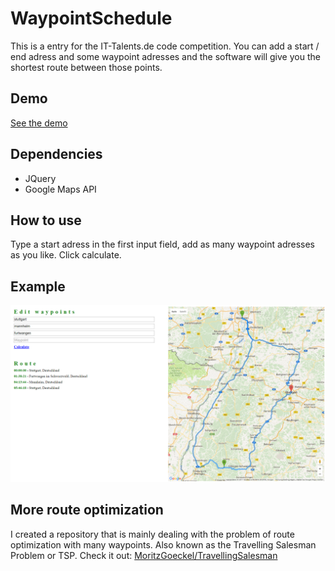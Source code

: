 # WaypointSchedule
This is a entry for the IT-Talents.de code competition. You can add a start / end adress and some waypoint adresses and the software will give you the shortest route between those points.

## Demo
[See the demo](http://moritzgoeckel.com/WaypointSchedule)

## Dependencies
* JQuery
* Google Maps API

## How to use
Type a start adress in the first input field, add as many waypoint adresses as you like. Click calculate.

## Example
![example](https://raw.githubusercontent.com/MoritzGoeckel/WaypointSchedule/master/demo.PNG)

## More route optimization
I created a repository that is mainly dealing with the problem of route optimization with many waypoints. Also known as the Travelling Salesman Problem or TSP. Check it out: [MoritzGoeckel/TravellingSalesman](https://github.com/MoritzGoeckel/TravellingSalesman)